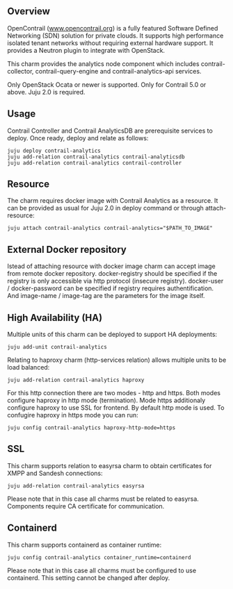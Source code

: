 Overview
--------

OpenContrail (www.opencontrail.org) is a fully featured Software Defined
Networking (SDN) solution for private clouds. It supports high performance
isolated tenant networks without requiring external hardware support. It
provides a Neutron plugin to integrate with OpenStack.

This charm provides the analytics node component which includes
contrail-collector, contrail-query-engine and contrail-analytics-api services.

Only OpenStack Ocata or newer is supported.
Only for Contrail 5.0 or above.
Juju 2.0 is required.

Usage
-----

Contrail Controller and Contrail AnalyticsDB are prerequisite services to deploy.
Once ready, deploy and relate as follows:

    juju deploy contrail-analytics
    juju add-relation contrail-analytics contrail-analyticsdb
    juju add-relation contrail-analytics contrail-controller

Resource
--------

The charm requires docker image with Contrail Analytics as a resource.
It can be provided as usual for Juju 2.0 in deploy command or
through attach-resource:

    juju attach contrail-analytics contrail-analytics="$PATH_TO_IMAGE"

External Docker repository
--------------------------

Istead of attaching resource with docker image charm can accept image from remote docker repository.
docker-registry should be specified if the registry is only accessible via http protocol (insecure registry).
docker-user / docker-password can be specified if registry requires authentification.
And image-name / image-tag are the parameters for the image itself.

High Availability (HA)
----------------------

Multiple units of this charm can be deployed to support HA deployments:

    juju add-unit contrail-analytics

Relating to haproxy charm (http-services relation) allows multiple units to be
load balanced:

    juju add-relation contrail-analytics haproxy

For this http connection there are two modes - http and https. Both modes configure haproxy in http mode (termination). Mode https additionaly configure haproxy to use SSL for frontend. By default http mode is used. To confugire haproxy in https mode you can run:

    juju config contrail-analytics haproxy-http-mode=https

SSL
---

This charm supports relation to easyrsa charm to obtain certificates for XMPP and Sandesh connections:

    juju add-relation contrail-analytics easyrsa

Please note that in this case all charms must be related to easyrsa. Components require CA certificate for communication.

Containerd
----------

This charm supports containerd as container runtime:

    juju config contrail-analytics container_runtime=containerd

Please note that in this case all charms must be configured to use containerd.
This setting cannot be changed after deploy.
